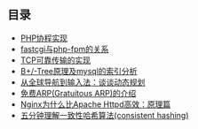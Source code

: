 ## 目录
* [PHP协程实现](https://github.com/fupengfei058/article-collection/blob/master/PHP%E5%8D%8F%E7%A8%8B%E5%AE%9E%E7%8E%B0.md)
* [fastcgi与php-fpm的关系](https://github.com/fupengfei058/article-collection/blob/master/fastcgi%E4%B8%8Ephp-fpm%E7%9A%84%E5%85%B3%E7%B3%BB.md)
* [TCP可靠传输的实现](https://github.com/fupengfei058/article-collection/blob/master/TCP%E5%8F%AF%E9%9D%A0%E4%BC%A0%E8%BE%93%E7%9A%84%E5%AE%9E%E7%8E%B0.md)
* [B+/-Tree原理及mysql的索引分析](https://github.com/fupengfei058/article-collection/blob/master/B-Tree%E5%8E%9F%E7%90%86%E5%8F%8Amysql%E7%9A%84%E7%B4%A2%E5%BC%95%E5%88%86%E6%9E%90.md)
* [从全球导航到输入法：谈谈动态规划](https://github.com/fupengfei058/article-collection/blob/master/%E4%BB%8E%E5%85%A8%E7%90%83%E5%AF%BC%E8%88%AA%E5%88%B0%E8%BE%93%E5%85%A5%E6%B3%95%EF%BC%9A%E8%B0%88%E8%B0%88%E5%8A%A8%E6%80%81%E8%A7%84%E5%88%92.md)
* [免费ARP(Gratuitous ARP)的介绍](https://github.com/fupengfei058/article-collection/blob/master/%E5%85%8D%E8%B4%B9ARP(Gratuitous%20ARP)%E7%9A%84%E4%BB%8B%E7%BB%8D.md)
* [Nginx为什么比Apache Httpd高效：原理篇](https://github.com/fupengfei058/article-collection/blob/master/Nginx%E4%B8%BA%E4%BB%80%E4%B9%88%E6%AF%94Apache%20Httpd%E9%AB%98%E6%95%88%EF%BC%9A%E5%8E%9F%E7%90%86%E7%AF%87.md)
* [五分钟理解一致性哈希算法(consistent hashing)](https://github.com/fupengfei058/article-collection/blob/master/%E4%BA%94%E5%88%86%E9%92%9F%E7%90%86%E8%A7%A3%E4%B8%80%E8%87%B4%E6%80%A7%E5%93%88%E5%B8%8C%E7%AE%97%E6%B3%95(consistent%20hashing).md)
